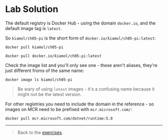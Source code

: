 # Lab Solution

The default registry is Docker Hub - using the domain `docker.io`, and the default image tag is `latest`.

So `kiamol/ch05-pi` is the short form of `docker.io/kiamol/ch05-pi:latest`:

```
docker pull kiamol/ch05-pi

docker pull docker.io/kiamol/ch05-pi:latest
```

Check the image list and you'll only see one - these aren't aliases, they're just different froms of the same name:

```
docker image ls kiamol/ch05-pi
```

> Be wary of using `latest` images - it's a confusing name because it might not be the latest version.

For other registries you need to include the domain in the reference - so images on MCR need to be prefixed with `mcr.microsoft.com/`:

```
docker pull mcr.microsoft.com/dotnet/runtime:5.0
```

___
> Back to the [exercises](README.md).